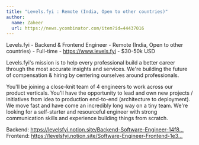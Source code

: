 ```yaml
---
title: "Levels.fyi : Remote (India, Open to other countries)"
author:
  name: Zaheer
  url: https://news.ycombinator.com/item?id=44437016
---
```


<JobNavigation />

Levels.fyi - Backend &amp; Frontend Engineer - Remote (India, Open to other countries) - Full-time - <a href="https:&#x2F;&#x2F;www.levels.fyi" rel="nofollow">https:&#x2F;&#x2F;www.levels.fyi</a> - $30-50k USD

Levels.fyi&#x27;s mission is to help every professional build a better career through the most accurate insights and services. We&#x27;re building the future of compensation &amp; hiring by centering ourselves around professionals.

You&#x27;ll be joining a close-knit team of 4 engineers to work across our product verticals. You&#x27;ll have the opportunity to lead and own new projects &#x2F; initiatives from idea to production end-to-end (architecture to deployment). We move fast and have come an incredibly long way on a tiny team. We&#x27;re looking for a self-starter and resourceful engineer with strong communication skills and experience building things from scratch.

Backend: <a href="https:&#x2F;&#x2F;levelsfyi.notion.site&#x2F;Backend-Software-Engineer-14f80c57d9ae80199b9ccbfb81231dfd" rel="nofollow">https:&#x2F;&#x2F;levelsfyi.notion.site&#x2F;Backend-Software-Engineer-14f8...</a>
Frontend: <a href="https:&#x2F;&#x2F;levelsfyi.notion.site&#x2F;Software-Engineer-Frontend-1e380c57d9ae8090bf21e91caaee0eb6" rel="nofollow">https:&#x2F;&#x2F;levelsfyi.notion.site&#x2F;Software-Engineer-Frontend-1e3...</a>
<JobApplication />
